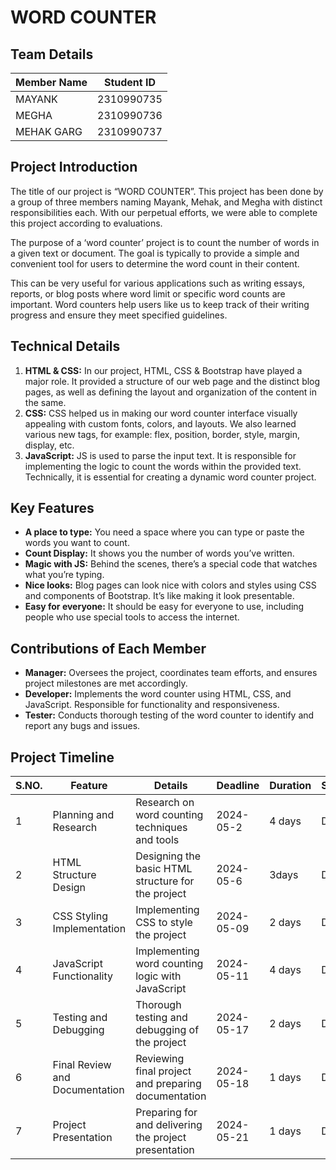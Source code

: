 # WORD COUNTER

## Team Details

| Member Name | Student ID   |
|-------------|--------------|
| MAYANK      | 2310990735   |
| MEGHA       | 2310990736   |
| MEHAK GARG  | 2310990737   |

## Project Introduction
The title of our project is “WORD COUNTER”. This project has been done by a group of three members naming Mayank, Mehak, and Megha with distinct responsibilities each. With our perpetual efforts, we were able to complete this project according to evaluations.

The purpose of a ‘word counter’ project is to count the number of words in a given text or document. The goal is typically to provide a simple and convenient tool for users to determine the word count in their content.

This can be very useful for various applications such as writing essays, reports, or blog posts where word limit or specific word counts are important. Word counters help users like us to keep track of their writing progress and ensure they meet specified guidelines.

## Technical Details
1. **HTML & CSS:** In our project, HTML, CSS & Bootstrap have played a major role. It provided a structure of our web page and the distinct blog pages, as well as defining the layout and organization of the content in the same.
2. **CSS:** CSS helped us in making our word counter interface visually appealing with custom fonts, colors, and layouts. We also learned various new tags, for example: flex, position, border, style, margin, display, etc.
3. **JavaScript:** JS is used to parse the input text. It is responsible for implementing the logic to count the words within the provided text. Technically, it is essential for creating a dynamic word counter project.

## Key Features
- **A place to type:** You need a space where you can type or paste the words you want to count.
- **Count Display:** It shows you the number of words you’ve written.
- **Magic with JS:** Behind the scenes, there’s a special code that watches what you’re typing.
- **Nice looks:** Blog pages can look nice with colors and styles using CSS and components of Bootstrap. It’s like making it look presentable.
- **Easy for everyone:** It should be easy for everyone to use, including people who use special tools to access the internet.

## Contributions of Each Member
- **Manager:** Oversees the project, coordinates team efforts, and ensures project milestones are met accordingly.
- **Developer:** Implements the word counter using HTML, CSS, and JavaScript. Responsible for functionality and responsiveness.
- **Tester:** Conducts thorough testing of the word counter to identify and report any bugs and issues.

## Project Timeline

| S.NO. | Feature                      | Details                                          | Deadline   | Duration | Status      |
|-------|------------------------------|--------------------------------------------------|------------|----------|-------------|
| 1     | Planning and Research        | Research on word counting techniques and tools   | 2024-05-2 | 4 days  | Done        |
| 2     | HTML Structure Design        | Designing the basic HTML structure for the project| 2024-05-6 | 3days  | Done        |
| 3     | CSS Styling Implementation   | Implementing CSS to style the project            | 2024-05-09 | 2 days  | Done        |
| 4     | JavaScript Functionality     | Implementing word counting logic with JavaScript| 2024-05-11 | 4 days  | Done        |
| 5     | Testing and Debugging        | Thorough testing and debugging of the project    | 2024-05-17 | 2 days  | Done |
| 6     | Final Review and Documentation| Reviewing final project and preparing documentation| 2024-05-18 | 1 days  | Done    |
| 7     | Project Presentation         | Preparing for and delivering the project presentation| 2024-05-21 | 1 days   | Done    |

